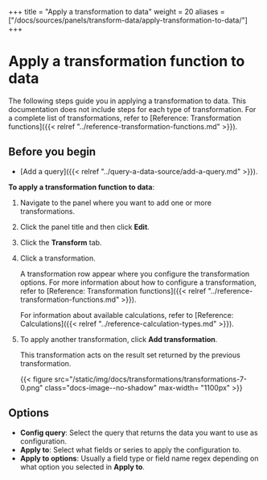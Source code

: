 +++
title = "Apply a transformation to data"
weight = 20
aliases = ["/docs/sources/panels/transform-data/apply-transformation-to-data/"]
+++

# Apply a transformation function to data

The following steps guide you in applying a transformation to data. This documentation does not include steps for each type of transformation. For a complete list of transformations, refer to [Reference: Transformation functions]({{< relref "../reference-transformation-functions.md" >}}).

## Before you begin

- [Add a query]({{< relref "../query-a-data-source/add-a-query.md" >}}).

**To apply a transformation function to data**:

1. Navigate to the panel where you want to add one or more transformations.
1. Click the panel title and then click **Edit**.
1. Click the **Transform** tab.
1. Click a transformation.

   A transformation row appear where you configure the transformation options. For more information about how to configure a transformation, refer to [Reference: Transformation functions]({{< relref "../reference-transformation-functions.md" >}}).

   For information about available calculations, refer to [Reference: Calculations]({{< relref "../reference-calculation-types.md" >}}).

1. To apply another transformation, click **Add transformation**.

   This transformation acts on the result set returned by the previous transformation.

   {{< figure src="/static/img/docs/transformations/transformations-7-0.png" class="docs-image--no-shadow" max-width= "1100px" >}}

## Options

- **Config query**: Select the query that returns the data you want to use as configuration.
- **Apply to**: Select what fields or series to apply the configuration to.
- **Apply to options**: Usually a field type or field name regex depending on what option you selected in **Apply to**.
